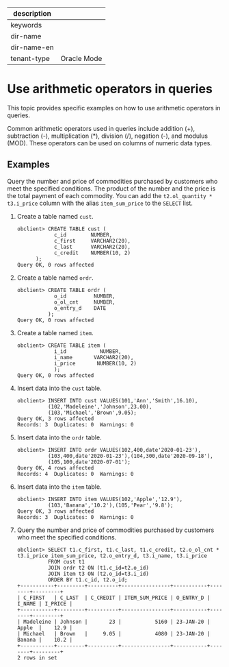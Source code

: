 |description||
|---|---|
|keywords||
|dir-name||
|dir-name-en||
|tenant-type|Oracle Mode|

# Use arithmetic operators in queries

This topic provides specific examples on how to use arithmetic operators in queries.

Common arithmetic operators used in queries include addition (+), subtraction (-), multiplication (*), division (/), negation (-), and modulus (MOD). These operators can be used on columns of numeric data types.

## Examples

Query the number and price of commodities purchased by customers who meet the specified conditions. The product of the number and the price is the total payment of each commodity. You can add the `t2.ol_quantity * t3.i_price` column with the alias `item_sum_price` to the `SELECT` list.

1. Create a table named `cust`.

   ```unknow
   obclient> CREATE TABLE cust (
               c_id        NUMBER,
               c_first     VARCHAR2(20),
               c_last      VARCHAR2(20),
               c_credit    NUMBER(10, 2)
         );
   Query OK, 0 rows affected
   ```

2. Create a table named `ordr`.

   ```unknow
   obclient> CREATE TABLE ordr (
               o_id         NUMBER,
               o_ol_cnt     NUMBER,
               o_entry_d    DATE
             );
   Query OK, 0 rows affected
   ```

3. Create a table named `item`.

   ```unknow
   obclient> CREATE TABLE item (
               i_id           NUMBER,
               i_name       VARCHAR2(20),
               i_price       NUMBER(10, 2)
               );
   Query OK, 0 rows affected
   ```

4. Insert data into the `cust` table.

   ```unknow
   obclient> INSERT INTO cust VALUES(101,'Ann','Smith',16.10),
             (102,'Madeleine','Johnson',23.00),
             (103,'Michael','Brown',9.05);
   Query OK, 3 rows affected
   Records: 3  Duplicates: 0  Warnings: 0
   ```

5. Insert data into the `ordr` table.

   ```unknow
   obclient> INSERT INTO ordr VALUES(102,400,date'2020-01-23'),
             (103,400,date'2020-01-23'),(104,300,date'2020-09-18'),
             (105,100,date'2020-07-01');
   Query OK, 4 rows affected
   Records: 4  Duplicates: 0  Warnings: 0
   ```

6. Insert data into the `item` table.

   ```unknow
   obclient> INSERT INTO item VALUES(102,'Apple','12.9'),
             (103,'Banana','10.2'),(105,'Pear','9.8');
   Query OK, 3 rows affected
   Records: 3  Duplicates: 0  Warnings: 0
   ```

7. Query the number and price of commodities purchased by customers who meet the specified conditions.

   ```unknow
   obclient> SELECT t1.c_first, t1.c_last, t1.c_credit, t2.o_ol_cnt * t3.i_price item_sum_price, t2.o_entry_d, t3.i_name, t3.i_price
             FROM cust t1
             JOIN ordr t2 ON (t1.c_id=t2.o_id)
             JOIN item t3 ON (t2.o_id=t3.i_id)
             ORDER BY t1.c_id, t2.o_id;
   +-----------+---------+----------+----------------+-----------+--------+---------+
   | C_FIRST   | C_LAST  | C_CREDIT | ITEM_SUM_PRICE | O_ENTRY_D | I_NAME | I_PRICE |
   +-----------+---------+----------+----------------+-----------+--------+---------+
   | Madeleine | Johnson |       23 |           5160 | 23-JAN-20 | Apple  |    12.9 |
   | Michael   | Brown   |     9.05 |           4080 | 23-JAN-20 | Banana |    10.2 |
   +-----------+---------+----------+----------------+-----------+--------+---------+
   2 rows in set
   ```
